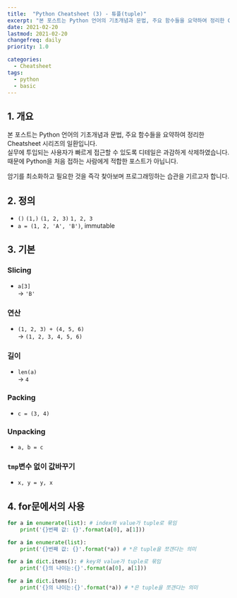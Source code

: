 ```yaml
---
title:  "Python Cheatsheet (3) - 튜플(tuple)"
excerpt: "본 포스트는 Python 언어의 기초개념과 문법, 주요 함수들을 요약하여 정리한 Cheatsheet 시리즈의 일환입니다."
date: 2021-02-20
lastmod: 2021-02-20
changefreq: daily
priority: 1.0

categories:
  - Cheatsheet
tags:
  - python
  - basic
---
```


## 1. 개요
본 포스트는 Python 언어의 기초개념과 문법, 주요 함수들을 요약하여 정리한 Cheatsheet 시리즈의 일환입니다.  
실무에 투입되는 사용자가 빠르게 접근할 수 있도록 디테일은 과감하게 삭제하였습니다.  
때문에 Python을 처음 접하는 사람에게 적합한 포스트가 아닙니다.

암기를 최소화하고 필요한 것을 즉각 찾아보며 프로그래밍하는 습관을 기르고자 합니다.

## 2. 정의

- `()` `(1,)` `(1, 2, 3)` `1, 2, 3`
- `a = (1, 2, 'A', 'B')`, immutable

## 3. 기본

### Slicing
- `a[3]`  
  → `'B'`

### 연산
- `(1, 2, 3) + (4, 5, 6)`  
  → `(1, 2, 3, 4, 5, 6)`

### 길이
- `len(a)`  
  → `4`

### Packing
- `c = (3, 4)`

### Unpacking
- `a, b = c`

### `tmp`변수 없이 값바꾸기
- `x, y = y, x`

## 4. for문에서의 사용
```python
for a in enumerate(list): # index와 value가 tuple로 묶임
    print('{}번째 값: {}'.format(a[0], a[1]))

for a in enumerate(list):
    print('{}번째 값: {}'.format(*a)) # *은 tuple을 쪼갠다는 의미
```

```python
for a in dict.items(): # key와 value가 tuple로 묶임
    print('{}의 나이는:{}'.format(a[0], a[1]))

for a in dict.items():
    print('{}의 나이는:{}'.format(*a)) # *은 tuple을 쪼갠다는 의미
```